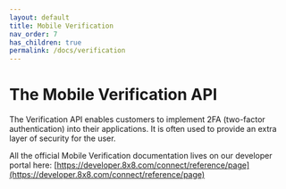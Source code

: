 ```yaml
---
layout: default
title: Mobile Verification
nav_order: 7
has_children: true
permalink: /docs/verification
---
```


# The Mobile Verification API


The Verification API enables customers to implement 2FA (two-factor authentication) into their applications. It is often used to provide an extra layer of security for the user.

All the official Mobile Verification documentation lives on our developer portal here: [https://developer.8x8.com/connect/reference/page](https://developer.8x8.com/connect/reference/page)
